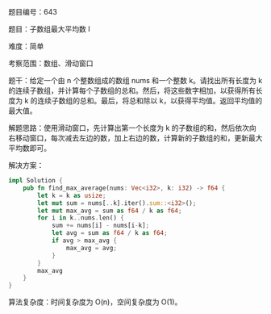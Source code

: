 题目编号：643

题目：子数组最大平均数 I

难度：简单

考察范围：数组、滑动窗口

题干：给定一个由 n 个整数组成的数组 nums 和一个整数 k。请找出所有长度为 k 的连续子数组，并计算每个子数组的总和。然后，将这些数字相加，以获得所有长度为 k 的连续子数组的总和。最后，将总和除以 k，以获得平均值。返回平均值的最大值。

解题思路：使用滑动窗口，先计算出第一个长度为 k 的子数组的和，然后依次向右移动窗口，每次减去左边的数，加上右边的数，计算新的子数组的和，更新最大平均数即可。

解决方案：

```rust
impl Solution {
    pub fn find_max_average(nums: Vec<i32>, k: i32) -> f64 {
        let k = k as usize;
        let mut sum = nums[..k].iter().sum::<i32>();
        let mut max_avg = sum as f64 / k as f64;
        for i in k..nums.len() {
            sum += nums[i] - nums[i-k];
            let avg = sum as f64 / k as f64;
            if avg > max_avg {
                max_avg = avg;
            }
        }
        max_avg
    }
}
```

算法复杂度：时间复杂度为 O(n)，空间复杂度为 O(1)。